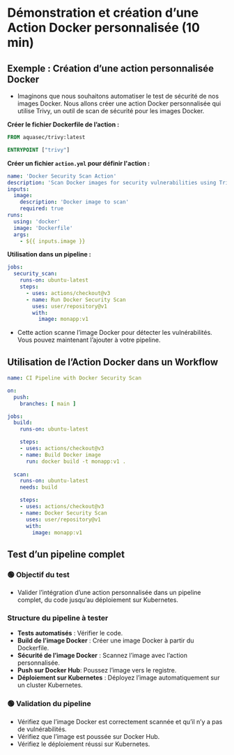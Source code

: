 # Démonstration et création d’une Action Docker personnalisée (10 min)

## Exemple : Création d’une action personnalisée Docker

- Imaginons que nous souhaitons automatiser le test de sécurité de nos images Docker. Nous allons créer une action Docker personnalisée qui utilise Trivy, un outil de scan de sécurité pour les images Docker.

**Créer le fichier Dockerfile de l’action :**

```Dockerfile
FROM aquasec/trivy:latest

ENTRYPOINT ["trivy"]
```

**Créer un fichier ```action.yml``` pour définir l'action :**

```yaml
name: 'Docker Security Scan Action'
description: 'Scan Docker images for security vulnerabilities using Trivy'
inputs:
  image:
    description: 'Docker image to scan'
    required: true
runs:
  using: 'docker'
  image: 'Dockerfile'
  args:
    - ${{ inputs.image }}
```

**Utilisation dans un pipeline :**

```yaml
jobs:
  security_scan:
    runs-on: ubuntu-latest
    steps:
      - uses: actions/checkout@v3
      - name: Run Docker Security Scan
        uses: user/repository@v1
        with:
          image: monapp:v1
```

- Cette action scanne l’image Docker pour détecter les vulnérabilités. Vous pouvez maintenant l’ajouter à votre pipeline.

## Utilisation de l’Action Docker dans un Workflow

```yaml
name: CI Pipeline with Docker Security Scan

on:
  push:
    branches: [ main ]

jobs:
  build:
    runs-on: ubuntu-latest

    steps:
    - uses: actions/checkout@v3
    - name: Build Docker image
      run: docker build -t monapp:v1 .
      
  scan:
    runs-on: ubuntu-latest
    needs: build

    steps:
    - uses: actions/checkout@v3
    - name: Docker Security Scan
      uses: user/repository@v1
      with:
        image: monapp:v1
```

## Test d’un pipeline complet

### 🟢 Objectif du test

- Valider l’intégration d’une action personnalisée dans un pipeline complet, du code jusqu’au déploiement sur Kubernetes.

### Structure du pipeline à tester

- **Tests automatisés** : Vérifier le code.
- **Build de l’image Docker** : Créer une image Docker à partir du Dockerfile.
- **Sécurité de l’image Docker** : Scannez l’image avec l’action personnalisée.
- **Push sur Docker Hub**: Poussez l’image vers le registre.
- **Déploiement sur Kubernetes** : Déployez l’image automatiquement sur un cluster Kubernetes.

### 🟢 Validation du pipeline

- Vérifiez que l’image Docker est correctement scannée et qu’il n’y a pas de vulnérabilités.
- Vérifiez que l’image est poussée sur Docker Hub.
- Vérifiez le déploiement réussi sur Kubernetes.

